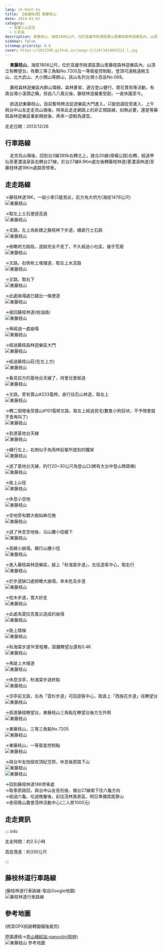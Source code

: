 ```yaml
---
lang: zh-Hant-tw
title: 【高雄桃源】東藤枝山
date: 2014-01-03
category: 
  - 高雄上山走走
  - 小百岳
description: 東藤枝山，海拔1806公尺，位於高雄市桃源區寶山里藤枝森林遊樂區內，山頂立有瞭望台，有顆三等三角點No.7205及一等衛星控制點，登頂可遠眺遠眺玉山、北大武山、大小關山等群山，該山名列台灣小百岳No.068。 藤枝森林遊樂區內群山環繞，森林蒼翠，適合登山健行、賞花賞鳥等活動，有南台灣小溪頭之稱。
sidebar: false
sitemap.priority: 0.8
cover: https://1013399.github.io/image-2/124/1014661512_l.jpg
---
```


    **東藤枝山**，海拔1806公尺，位於高雄市桃源區寶山里藤枝森林遊樂區內，山頂立有瞭望台，有顆三等三角點No.7205及一等衛星控制點，登頂可遠眺遠眺玉山、北大武山、大小關山等群山，該山名列台灣小百岳No.068。  

    藤枝森林遊樂區內群山環繞，森林蒼翠，適合登山健行、賞花賞鳥等活動，有南台灣小溪頭之稱，但自八八風災後，藤枝林道嚴重受創，一直休園至今。  

    欲造訪東藤枝山，目前暫時無法從遊樂區大門進入，只能低調從旁進入，上午與台中山友走走烏山嶺後，特來此走走網路上的非正規路線，如無必要，還是等藤枝森林遊樂區重新開放後，再來一遊較為適宜。

<!-- more -->

走走日期：2013/12/28

## 行車路線  
    走完烏山嶺後，回到台3線385k右轉北上，接台20線(南橫公路)右轉，經過甲仙至荖濃溫泉區右轉台27線，於台27線8.9Km處左後轉藤枝林道(荖濃溪林道)至藤枝林道18Km處路旁停車。

## 走走路線 
→藤枝林道18K，一般小車只能至此，前方為大坍方(海拔1476公尺)  
![東藤枝山](https://1013399.github.io/image-2/124/1014661325_l.jpg)

→取左上土石便道高遶  
![東藤枝山](https://1013399.github.io/image-2/124/1014661333_l.jpg)

→叉路，左上為新建之藤枝林下步道，續直行土石路  
![東藤枝山](https://1013399.github.io/image-2/124/1014661336_l.jpg)

→俯瞰坍方路段，道路完全不見了，不久經過小社區，幾乎荒廢  
![東藤枝山](https://1013399.github.io/image-2/124/1014661341_l.jpg)

→叉路，右側有土堆擋道，取左上水泥路  
![東藤枝山](https://1013399.github.io/image-2/124/1014661348_l.jpg)

→叉路，取右下  
![東藤枝山](https://1013399.github.io/image-2/124/1014661357_l.jpg)

→此處崩塌處已闢出一條便道  
![東藤枝山](https://1013399.github.io/image-2/124/1014661361_l.jpg)

→接回藤枝林道(柏油路)  
![東藤枝山](https://1013399.github.io/image-2/124/1014661367_l.jpg)

→再經過一處崩塌  
![東藤枝山](https://1013399.github.io/image-2/124/1014661376_l.jpg)

→經過藤枝森林遊樂區大門  
![東藤枝山](https://1013399.github.io/image-2/124/1014661379_l.jpg)

→經過藤枝山莊(在左上方)  
![東藤枝山](https://1013399.github.io/image-2/124/1014661388_l.jpg)

→看見前方的基地台天線了，待會兒會經過  
![東藤枝山](https://1013399.github.io/image-2/124/1014661395_l.jpg)

→叉路，旁有寶山#233電桿，直行往石山林道，取左上  
![東藤枝山](https://1013399.github.io/image-2/124/1014661399_l.jpg)

→轉二個彎後至寶山#101電桿叉路，取左上經過民宅(數隻小狗狂吠，不予理會就不會再叫了)  
![東藤枝山](https://1013399.github.io/image-2/124/1014661410_l.jpg)

→到達基地台天線  
![東藤枝山](https://1013399.github.io/image-2/124/1014661416_l.jpg)

→續行左上，右側似乎為雨林前輩所提到的鐵架  
![東藤枝山](https://1013399.github.io/image-2/124/1014661424_l.jpg)

→過了基地台天線，約行20~30公尺為登山口(綁有大台中登山隊路條)  
![東藤枝山](https://1013399.github.io/image-2/124/1014661430_l.jpg)

→陡上山徑  
![東藤枝山](https://1013399.github.io/image-2/124/1014661436_l.jpg)

→休息小空地  
![東藤枝山](https://1013399.github.io/image-2/124/1014661444_l.jpg)

→空地旁有顆大樹如麻花捲  
![東藤枝山](https://1013399.github.io/image-2/124/1014661451_l.jpg)

→過了休息空地後，沿山腰小徑緩下  
![東藤枝山](https://1013399.github.io/image-2/124/1014661455_l.jpg)

→高繞小崩塌，續行山腰小徑  
![東藤枝山](https://1013399.github.io/image-2/124/1014661460_l.jpg)

→進入藤枝森林遊樂區，接上「秋海棠步道」，左往遊客中心，取右行  
![東藤枝山](https://1013399.github.io/image-2/124/1014661467_l.jpg)

→於步道缺口處俯瞰大崩塌，幸未危及步道  
![東藤枝山](https://1013399.github.io/image-2/124/1014661469_l.jpg)

→枕木步道，寬大好走  
![東藤枝山](https://1013399.github.io/image-2/124/1014661471_l.jpg)

→此處為莫拉克風災造成的崩塌  
![東藤枝山](https://1013399.github.io/image-2/124/1014661476_l.jpg)

→陡上階梯  
![東藤枝山](https://1013399.github.io/image-2/124/1014661483_l.jpg)

→秋海棠步道1K里程樁，距離瞭望台還有0.4K  
![東藤枝山](https://1013399.github.io/image-2/124/1014661486_l.jpg)

→再陡上木棧道  
![東藤枝山](https://1013399.github.io/image-2/124/1014661492_l.jpg)

→休息涼亭，秋海棠步道終點  
![東藤枝山](https://1013399.github.io/image-2/124/1014661496_l.jpg)

→涼亭前叉路，左為「雲杉步道」可回遊客中心，取直上「西施花步道」往瞭望台  
![東藤枝山](https://1013399.github.io/image-2/124/1014661501_l.jpg)

→抵達藤枝瞭望台，東藤枝山三角點在瞭望台後方左外側  
![東藤枝山](https://1013399.github.io/image-2/124/1014661512_l.jpg)

→東藤枝山，三等三角點No.7205  
![東藤枝山](https://1013399.github.io/image-2/124/1014661514_l.jpg)

→東藤枝山，一等衛星控制點  
![東藤枝山](https://1013399.github.io/image-2/124/1014661521_l.jpg)

→與台中友拍個攻頂紀念照，休息後原路下山  
![東藤枝山](https://1013399.github.io/image-2/124/1014661528_l.jpg)  
![東藤枝山](https://1013399.github.io/image-2/124/1014661530_l.jpg)

→回到藤枝林道18K停車處  
→取車原路回，與台中山友告別後，循台27線南下往六龜方向  
→經過六龜，吃過晚餐後，前往茂林風景區，明日準備爬尾寮山  
→夜宿鳳山農會茂林活動中心(二人房1000元)

## 走走資訊

::: info

走走時間：約2.5小時

高低落差：約330公尺

:::

## 藤枝林道行車路線
(藤枝林道行車路線-取自Google地圖)  
![藤枝林道行車路線](https://1013399.github.io/image-2/124/1014661762_l.jpg)

## 參考地圖
(將其GPX航跡轉圖檔後裁剪)  

原圖連結→[登山補給站-panyulin(雨林)](http://www.keepon.com.tw/DiscussLoad.aspx?code=314B5CF9AEC3A19113F6CAA6F539A66238088DFC179CCF6A)  
![東藤枝山 參考地圖](https://1013399.github.io/image-2/124/1014661759_l.jpg)